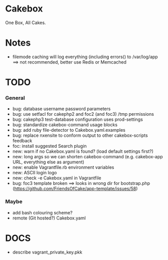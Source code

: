 Cakebox
=======

One Box, All Cakes.

# Notes

- filemode caching will log everything (including errors() to /var/log/app ==> not recommended, better use Redis or Memcached

# TODO

### General

- bug: database username password parameters
- bug: use setfacl for cakephp2 and foc2 (and foc3) /tmp permissions
- bug: cakephp3 test-database configuration uses prod-settings
- bug: standardize cakebox-command usage blocks
- bug: add ruby file-detector to Cakebox.yaml.examples
- bug: replace nxensite to conform output to other cakebox-scripts feedback
- foc: install suggested Search plugin
- new: warn if no Cakebox.yaml is found? (load default settings first?)
- new: long args so we can shorten cakebox-command (e.g. cakebox-app URL, everything else as argument)
- new: enable Vagrantfile.rb environment variables
- new: ASCII login logo
- new: check -e Cakebox.yaml in Vagrantfile
- bug: foc3 template broken ==> looks in wrong dir for bootstrap.php (https://github.com/FriendsOfCake/app-template/issues/58)

### Maybe
- add bash colouring scheme?
- remote (Git hosted?) Cakebox.yaml

# DOCS
- describe vagrant_private_key.pkk
